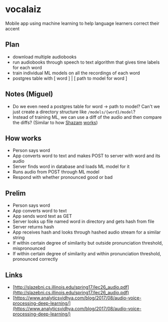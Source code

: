 # vocalaiz

Mobile app using machine learning to help language learners correct their accent

## Plan

- download multiple audiobooks
- run audiobooks through speech to text algorithm that gives time labels for each word
- train individual ML models on all the recordings of each word
- postgres table with [ word ] | [ path to model for word ]

## Notes (Miguel)

- Do we even need a postgres table for word -> path to model? Can't we just create a directory structure like `/models/{word}/model`?
- Instead of training ML, we can use a diff of the audio and then compare the diffs? (Similar to how [Shazam](<https://en.wikipedia.org/wiki/Shazam_(application)>) [works](http://coding-geek.com/how-shazam-works/))

## How works

- Person says word
- App converts word to text and makes POST to server with word and its audio
- Server finds word in database and loads ML model for it
- Runs audio from POST through ML model
- Respond with whether pronounced good or bad

## Prelim

- Person says word
- App converts word to text
- App sends word text as GET
- Server looks up file named word in directory and gets hash from file
- Server returns hash
- App receives hash and looks through hashed audio stream for a similar string
- If within certain degree of similarity but outside pronunciation threshold, mispronounced
- If within certain degree of similarity and within pronunciation threshold, pronounced correctly

## Links

- [http://slazebni.cs.illinois.edu/spring17/lec26_audio.pdf](http://slazebni.cs.illinois.edu/spring17/lec26_audio.pdf)
- [https://www.analyticsvidhya.com/blog/2017/08/audio-voice-processing-deep-learning/](https://www.analyticsvidhya.com/blog/2017/08/audio-voice-processing-deep-learning/)
